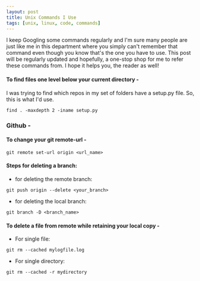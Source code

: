 ```yaml
---
layout: post
title: Unix Commands I Use
tags: [unix, linux, code, commands]
---
```


I keep Googling some commands regularly and I'm sure many people are just like me in this department where you simply can't remember that command even though you know that's the one you have to use. This post will be regularly updated and hopefully, a one-stop shop for me to refer these commands from. I hope it helps you, the reader as well!

#### To find files one level below your current directory - 

I was trying to find which repos in my set of folders have a setup.py file. So, this is what I'd use.

`find . -maxdepth 2 -iname setup.py`



### Github - 

#### To change your git remote-url -

`git remote set-url origin <url_name>`

#### Steps for deleting a branch:

- for deleting the remote branch:

`git push origin --delete <your_branch>`

- for deleting the local branch:

`git branch -D <branch_name>`

#### To delete a file from remote while retaining your local copy -

- For single file:

`git rm --cached mylogfile.log`

- For single directory:

`git rm --cached -r mydirectory`
